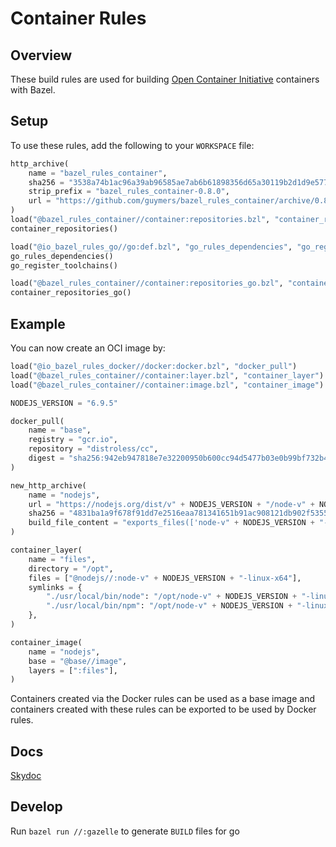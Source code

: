 # Container Rules

## Overview

These build rules are used for building [Open Container Initiative](https://github.com/opencontainers/image-spec) containers with Bazel.

## Setup

To use these rules, add the following to your `WORKSPACE` file:

```python
http_archive(
    name = "bazel_rules_container",
    sha256 = "3538a74b1ac96a39ab96585ae7ab6b61898356d65a30119b2d1d9e5777d70d38",
    strip_prefix = "bazel_rules_container-0.8.0",
    url = "https://github.com/guymers/bazel_rules_container/archive/0.8.0.tar.gz",
)
load("@bazel_rules_container//container:repositories.bzl", "container_repositories")
container_repositories()

load("@io_bazel_rules_go//go:def.bzl", "go_rules_dependencies", "go_register_toolchains")
go_rules_dependencies()
go_register_toolchains()

load("@bazel_rules_container//container:repositories_go.bzl", "container_repositories_go")
container_repositories_go()
```

## Example

You can now create an OCI image by:

```python
load("@io_bazel_rules_docker//docker:docker.bzl", "docker_pull")
load("@bazel_rules_container//container:layer.bzl", "container_layer")
load("@bazel_rules_container//container:image.bzl", "container_image")

NODEJS_VERSION = "6.9.5"

docker_pull(
    name = "base",
    registry = "gcr.io",
    repository = "distroless/cc",
    digest = "sha256:942eb947818e7e32200950b600cc94d5477b03e0b99bf732b4c1e2bba6eec717",
)

new_http_archive(
    name = "nodejs",
    url = "https://nodejs.org/dist/v" + NODEJS_VERSION + "/node-v" + NODEJS_VERSION + "-linux-x64.tar.xz",
    sha256 = "4831ba1a9f678f91dd7e2516eaa781341651b91ac908121db902f5355f0211d8",
    build_file_content = "exports_files(['node-v" + NODEJS_VERSION + "-linux-x64'])",
)

container_layer(
    name = "files",
    directory = "/opt",
    files = ["@nodejs//:node-v" + NODEJS_VERSION + "-linux-x64"],
    symlinks = {
        "./usr/local/bin/node": "/opt/node-v" + NODEJS_VERSION + "-linux-x64/bin/node",
        "./usr/local/bin/npm": "/opt/node-v" + NODEJS_VERSION + "-linux-x64/lib/node_modules/npm/bin/npm-cli.js",
    },
)

container_image(
    name = "nodejs",
    base = "@base//image",
    layers = [":files"],
)
```

Containers created via the Docker rules can be used as a base image and containers created with these rules can
be exported to be used by Docker rules.

## Docs

[Skydoc](https://guymers.github.io/bazel_rules_container/)

## Develop

Run `bazel run //:gazelle` to generate `BUILD` files for go
